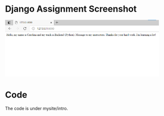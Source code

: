 # Django Assignment Screenshot
![Assignment](assignment.png)

# Code
The code is under mysite/intro.